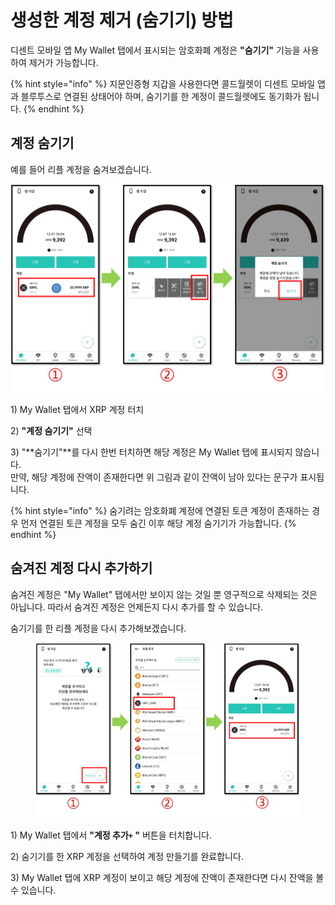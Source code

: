 # 생성한 계정 제거 (숨기기) 방법

디센트 모바일 앱 My Wallet 탭에서 표시되는 암호화폐 계정은 **"숨기기"** 기능을 사용하여 제거가 가능합니다.&#x20;

{% hint style="info" %}
지문인증형 지갑을 사용한다면 콜드월렛이 디센트 모바일 앱과 블루투스로 연결된 상태어야 하며, 숨기기를 한 계정이 콜드월렛에도 동기화가 됩니다.
{% endhint %}

## 계정 숨기기

예를 들어 리플 계정을 숨겨보겠습니다.

![](../../.gitbook/assets/계정숨김.png)

1\) My Wallet 탭에서  XRP 계정 터치

2\) **"계정 숨기기"** 선택&#x20;

3\) "**숨기기"**를 다시 한번 터치하면 해당 계정은 My Wallet 탭에 표시되지 않습니다.\
만약, 해당 계정에  잔액이 존재한다면 위 그림과 같이 잔액이 남아 있다는 문구가 표시됩니다.

{% hint style="info" %}
숨기려는 암호화폐 계정에 연결된 토큰 계정이 존재하는 경우 먼저 연결된 토큰 계정을 모두 숨긴 이후 해당 계정 숨기기가 가능합니다.
{% endhint %}

## 숨겨진 계정 다시 추가하기

숨겨진 계정은 "My Wallet" 탭에서만 보이지 않는 것일 뿐 영구적으로 삭제되는 것은 아닙니다. 따라서 숨겨진 계정은 언제든지 다시 추가를 할 수 있습니다.

숨기기를 한 리플 계정을 다시 추가해보겠습니다.

<figure><img src="../../.gitbook/assets/계정숨김02.png" alt=""><figcaption></figcaption></figure>

1\) My Wallet 탭에서 **"계정 추가`+` "** 버튼을 터치합니다.

2\) 숨기기를 한 XRP 계정을 선택하여 계정 만들기를 완료합니다.

3\) My Wallet 탭에 XRP 계정이 보이고 해당 계정에 잔액이 존재한다면 다시 잔액을 볼 수 있습니다.
